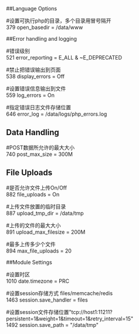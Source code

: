##Language Options

\#设置可执行php的目录，多个目录用冒号隔开<br>
379	open_basedir = /data/www


##Error handling and logging

\#错误级别<br>
521 error_reporting = E_ALL & ~E_DEPRECATED

\#禁止把错误输出到页面<br>
538 display_errors = Off

\#设置错误信息输出到文件<br>
559 log_errors = On

\#指定错误日志文件存储位置<br>
646 error_log = /data/logs/php_errors.log


## Data Handling

\#POST数据所允许的最大大小<br>
740 post_max_size = 300M


## File Uploads

\#是否允许文件上传On/Off<br>
882 file_uploads = On

\#上传文件放置的临时目录<br>
887 upload_tmp_dir = /data/tmp

\#上传的文件的最大大小<br>
891 upload_max_filesize = 200M

\#最多上传多少个文件<br>
894 max_file_uploads = 20


##Module Settings

\#设置时区<br>
1010 date.timezone = PRC


\#设置session存储方式 files/memcache/redis<br>
1463 session.save_handler = files

\#设置session文件存储位置"tcp://host1:11211?persistent=1&weight=1&timeout=1&retry_interval=15"<br>
1492 session.save_path = "/data/tmp"